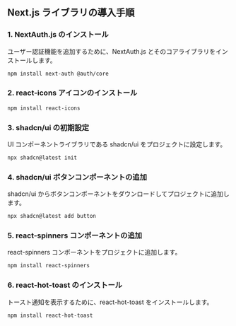 ## Next.js ライブラリの導入手順

### 1. NextAuth.js のインストール

ユーザー認証機能を追加するために、NextAuth.js とそのコアライブラリをインストールします。

```bash
npm install next-auth @auth/core
```

### 2. react-icons アイコンのインストール

```bash
npm install react-icons
```

### 3. shadcn/ui の初期設定

UI コンポーネントライブラリである shadcn/ui をプロジェクトに設定します。

```bash
npx shadcn@latest init
```

### 4. shadcn/ui ボタンコンポーネントの追加

shadcn/ui からボタンコンポーネントをダウンロードしてプロジェクトに追加します。

```bash
npx shadcn@latest add button
```

### 5. react-spinners コンポーネントの追加

react-spinners コンポーネントをプロジェクトに追加します。

```bash
npm install react-spinners
```

### 6. react-hot-toast のインストール

トースト通知を表示するために、react-hot-toast をインストールします。

```bash
npm install react-hot-toast
```
